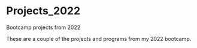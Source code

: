 # Projects_2022
Bootcamp projects from 2022

These are a couple of the projects and programs from my 2022 bootcamp.
